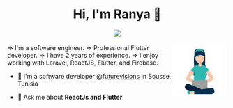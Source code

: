 
<h1 align="center">Hi, I'm Ranya 👋</h1>
<p align="center">
    <a href="https://www.linkedin.com/in/rania-lakoud"><img src="https://img.shields.io/badge/linkedin-%230177B5?style=flat&logo=linkedin&logoColor=white"/></a>
 </p>
  
  <img src="https://github.com/lakoud/Ranya-lakoud/blob/main/ranyya-avatar.png" align="right" width="25%"/>

=> I'm a software engineer.
=> Professional Flutter developer.
=> I have 2 years of experience.
=> I enjoy working with Laravel, ReactJS, Flutter, and Firebase.

- 🔭 I'm a software developer [@futurevisions](https://www.futurevisions.tn/) in Sousse, Tunisia

- 💬 Ask me about **ReactJs and Flutter**

<!---
lakoud/lakoud is a ✨ special ✨ repository because its `README.md` (this file) appears on your GitHub profile.
You can click the Preview link to take a look at your changes.
--->
